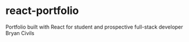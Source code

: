 # react-portfolio
Portfolio built with React for student and prospective full-stack developer Bryan Civils
